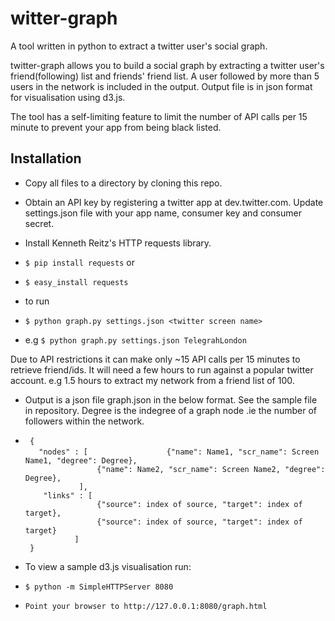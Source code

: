 witter-graph
=============

A tool written in python to extract a twitter user's social graph.

twitter-graph allows you to build a social graph by extracting a twitter user's friend(following) list and friends' friend list. A user followed by more than 5 users in the network is included in the output. Output file is in json format for visualisation using d3.js.

The tool has a self-limiting feature to limit the number of API calls per 15 minute to prevent your app from being black listed. 


Installation
------------


* Copy all files to a directory by cloning this repo.  

* Obtain an API key by registering a twitter app at dev.twitter.com. Update settings.json file with your app name, consumer key and consumer secret.

* Install Kenneth Reitz's HTTP requests library.
 * `$ pip install requests` or    
 * `$ easy_install requests`

* to run
 * `$ python graph.py settings.json <twitter screen name>`
 * e.g `$ python graph.py settings.json TelegrahLondon`

Due to API restrictions it can make only ~15 API calls per 15 minutes to retrieve friend/ids. It will need a few hours to run against a popular twitter account. e.g 1.5 hours to extract my network from a friend list of 100.

* Output is a json file graph.json in the below format. See the sample file in repository. Degree is the indegree of a graph node .ie the number of followers within the network.
 * 
   ` {`  
    `    "nodes" : [  `
    `                {"name": Name1, "scr_name": Screen Name1, "degree": Degree},`     
    `                {"name": Name2, "scr_name": Screen Name2, "degree": Degree},`    
    `            ],`    
    `    "links" : [`    
    `                {"source": index of source, "target": index of target},`      
    `                {"source": index of source, "target": index of target}`      
    `            ]  `     
    ` }`     

* To view a sample d3.js visualisation run:
 * `$ python -m SimpleHTTPServer 8080`
 * `Point your browser to http://127.0.0.1:8080/graph.html`


